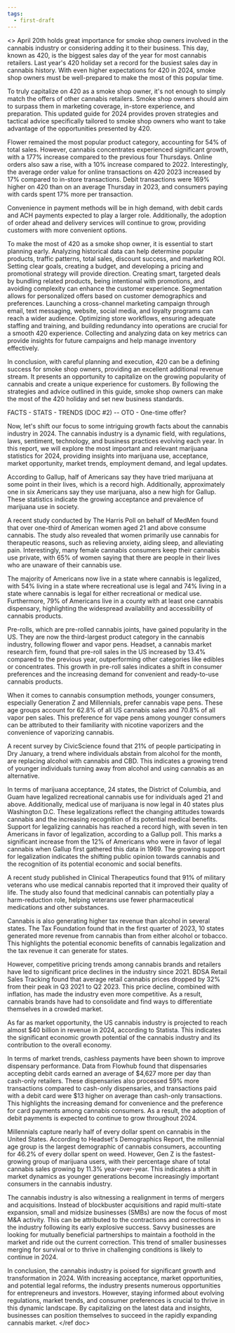 ```yaml
---
tags:
  - first-draft
---
```


<>
April 20th holds great importance for smoke shop owners involved in the cannabis industry or considering adding it to their business. This day, known as 420, is the biggest sales day of the year for most cannabis retailers. Last year's 420 holiday set a record for the busiest sales day in cannabis history. With even higher expectations for 420 in 2024, smoke shop owners must be well-prepared to make the most of this popular time.
  
To truly capitalize on 420 as a smoke shop owner, it's not enough to simply match the offers of other cannabis retailers. Smoke shop owners should aim to surpass them in marketing coverage, in-store experience, and preparation. This updated guide for 2024 provides proven strategies and tactical advice specifically tailored to smoke shop owners who want to take advantage of the opportunities presented by 420.

Flower remained the most popular product category, accounting for 54% of total sales. However, cannabis concentrates experienced significant growth, with a 177% increase compared to the previous four Thursdays. Online orders also saw a rise, with a 10% increase compared to 2022. Interestingly, the average order value for online transactions on 420 2023 increased by 17% compared to in-store transactions. Debit transactions were 169% higher on 420 than on an average Thursday in 2023, and consumers paying with cards spent 17% more per transaction.

Convenience in payment methods will be in high demand, with debit cards and ACH payments expected to play a larger role. Additionally, the adoption of order ahead and delivery services will continue to grow, providing customers with more convenient options.

To make the most of 420 as a smoke shop owner, it is essential to start planning early. Analyzing historical data can help determine popular products, traffic patterns, total sales, discount success, and marketing ROI. Setting clear goals, creating a budget, and developing a pricing and promotional strategy will provide direction. Creating smart, targeted deals by bundling related products, being intentional with promotions, and avoiding complexity can enhance the customer experience. Segmentation allows for personalized offers based on customer demographics and preferences. Launching a cross-channel marketing campaign through email, text messaging, website, social media, and loyalty programs can reach a wider audience. Optimizing store workflows, ensuring adequate staffing and training, and building redundancy into operations are crucial for a smooth 420 experience. Collecting and analyzing data on key metrics can provide insights for future campaigns and help manage inventory effectively.

In conclusion, with careful planning and execution, 420 can be a defining success for smoke shop owners, providing an excellent additional revenue stream. It presents an opportunity to capitalize on the growing popularity of cannabis and create a unique experience for customers. By following the strategies and advice outlined in this guide, smoke shop owners can make the most of the 420 holiday and set new business standards.

FACTS - STATS - TRENDS (DOC #2) -- OTO - One-time offer?

Now, let's shift our focus to some intriguing growth facts about the cannabis industry in 2024. The cannabis industry is a dynamic field, with regulations, laws, sentiment, technology, and business practices evolving each year. In this report, we will explore the most important and relevant marijuana statistics for 2024, providing insights into marijuana use, acceptance, market opportunity, market trends, employment demand, and legal updates.

According to Gallup, half of Americans say they have tried marijuana at some point in their lives, which is a record high. Additionally, approximately one in six Americans say they use marijuana, also a new high for Gallup. These statistics indicate the growing acceptance and prevalence of marijuana use in society.

A recent study conducted by The Harris Poll on behalf of MedMen found that over one-third of American women aged 21 and above consume cannabis. The study also revealed that women primarily use cannabis for therapeutic reasons, such as relieving anxiety, aiding sleep, and alleviating pain. Interestingly, many female cannabis consumers keep their cannabis use private, with 65% of women saying that there are people in their lives who are unaware of their cannabis use.

The majority of Americans now live in a state where cannabis is legalized, with 54% living in a state where recreational use is legal and 74% living in a state where cannabis is legal for either recreational or medical use. Furthermore, 79% of Americans live in a county with at least one cannabis dispensary, highlighting the widespread availability and accessibility of cannabis products.

Pre-rolls, which are pre-rolled cannabis joints, have gained popularity in the US. They are now the third-largest product category in the cannabis industry, following flower and vapor pens. Headset, a cannabis market research firm, found that pre-roll sales in the US increased by 13.4% compared to the previous year, outperforming other categories like edibles or concentrates. This growth in pre-roll sales indicates a shift in consumer preferences and the increasing demand for convenient and ready-to-use cannabis products.

When it comes to cannabis consumption methods, younger consumers, especially Generation Z and Millennials, prefer cannabis vape pens. These age groups account for 62.8% of all US cannabis sales and 70.8% of all vapor pen sales. This preference for vape pens among younger consumers can be attributed to their familiarity with nicotine vaporizers and the convenience of vaporizing cannabis.
  
A recent survey by CivicScience found that 21% of people participating in Dry January, a trend where individuals abstain from alcohol for the month, are replacing alcohol with cannabis and CBD. This indicates a growing trend of younger individuals turning away from alcohol and using cannabis as an alternative.

In terms of marijuana acceptance, 24 states, the District of Columbia, and Guam have legalized recreational cannabis use for individuals aged 21 and above. Additionally, medical use of marijuana is now legal in 40 states plus Washington D.C. These legalizations reflect the changing attitudes towards cannabis and the increasing recognition of its potential medical benefits.
Support for legalizing cannabis has reached a record high, with seven in ten Americans in favor of legalization, according to a Gallup poll. This marks a significant increase from the 12% of Americans who were in favor of legal cannabis when Gallup first gathered this data in 1969. The growing support for legalization indicates the shifting public opinion towards cannabis and the recognition of its potential economic and social benefits.

A recent study published in Clinical Therapeutics found that 91% of military veterans who use medical cannabis reported that it improved their quality of life. The study also found that medicinal cannabis can potentially play a harm-reduction role, helping veterans use fewer pharmaceutical medications and other substances.

Cannabis is also generating higher tax revenue than alcohol in several states. The Tax Foundation found that in the first quarter of 2023, 10 states generated more revenue from cannabis than from either alcohol or tobacco. This highlights the potential economic benefits of cannabis legalization and the tax revenue it can generate for states.

However, competitive pricing trends among cannabis brands and retailers have led to significant price declines in the industry since 2021. BDSA Retail Sales Tracking found that average retail cannabis prices dropped by 32% from their peak in Q3 2021 to Q2 2023. This price decline, combined with inflation, has made the industry even more competitive. As a result, cannabis brands have had to consolidate and find ways to differentiate themselves in a crowded market.  

As far as market opportunity, the US cannabis industry is projected to reach almost $40 billion in revenue in 2024, according to Statista. This indicates the significant economic growth potential of the cannabis industry and its contribution to the overall economy.  
  
In terms of market trends, cashless payments have been shown to improve dispensary performance. Data from Flowhub found that dispensaries accepting debit cards earned an average of $4,627 more per day than cash-only retailers. These dispensaries also processed 59% more transactions compared to cash-only dispensaries, and transactions paid with a debit card were $13 higher on average than cash-only transactions. This highlights the increasing demand for convenience and the preference for card payments among cannabis consumers. As a result, the adoption of debit payments is expected to continue to grow throughout 2024.

Millennials capture nearly half of every dollar spent on cannabis in the United States. According to Headset's Demographics Report, the millennial age group is the largest demographic of cannabis consumers, accounting for 46.2% of every dollar spent on weed. However, Gen Z is the fastest-growing group of marijuana users, with their percentage share of total cannabis sales growing by 11.3% year-over-year. This indicates a shift in market dynamics as younger generations become increasingly important consumers in the cannabis industry.  
  
The cannabis industry is also witnessing a realignment in terms of mergers and acquisitions. Instead of blockbuster acquisitions and rapid multi-state expansion, small and midsize businesses (SMBs) are now the focus of most M&A activity. This can be attributed to the contractions and corrections in the industry following its early explosive success. Savvy businesses are looking for mutually beneficial partnerships to maintain a foothold in the market and ride out the current correction. This trend of smaller businesses merging for survival or to thrive in challenging conditions is likely to continue in 2024.  
  
In conclusion, the cannabis industry is poised for significant growth and transformation in 2024. With increasing acceptance, market opportunities, and potential legal reforms, the industry presents numerous opportunities for entrepreneurs and investors. However, staying informed about evolving regulations, market trends, and consumer preferences is crucial to thrive in this dynamic landscape. By capitalizing on the latest data and insights, businesses can position themselves to succeed in the rapidly expanding cannabis market.
</ref doc>